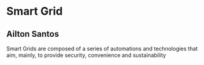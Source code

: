 # Smart Grid

## Ailton Santos

Smart Grids are composed of a series of automations and technologies that aim, mainly, to provide security, convenience and sustainability
